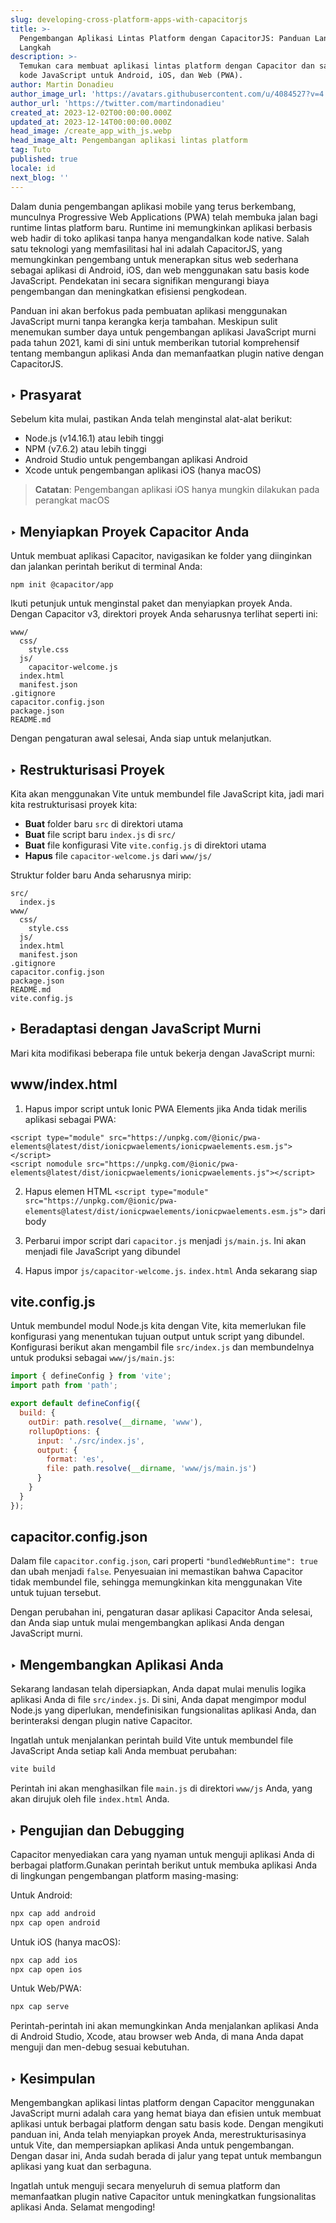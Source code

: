 ```yaml
---
slug: developing-cross-platform-apps-with-capacitorjs
title: >-
  Pengembangan Aplikasi Lintas Platform dengan CapacitorJS: Panduan Langkah demi
  Langkah
description: >-
  Temukan cara membuat aplikasi lintas platform dengan Capacitor dan satu basis
  kode JavaScript untuk Android, iOS, dan Web (PWA).
author: Martin Donadieu
author_image_url: 'https://avatars.githubusercontent.com/u/4084527?v=4'
author_url: 'https://twitter.com/martindonadieu'
created_at: 2023-12-02T00:00:00.000Z
updated_at: 2023-12-14T00:00:00.000Z
head_image: /create_app_with_js.webp
head_image_alt: Pengembangan aplikasi lintas platform
tag: Tuto
published: true
locale: id
next_blog: ''
---
```


Dalam dunia pengembangan aplikasi mobile yang terus berkembang, munculnya Progressive Web Applications (PWA) telah membuka jalan bagi runtime lintas platform baru. Runtime ini memungkinkan aplikasi berbasis web hadir di toko aplikasi tanpa hanya mengandalkan kode native. Salah satu teknologi yang memfasilitasi hal ini adalah CapacitorJS, yang memungkinkan pengembang untuk menerapkan situs web sederhana sebagai aplikasi di Android, iOS, dan web menggunakan satu basis kode JavaScript. Pendekatan ini secara signifikan mengurangi biaya pengembangan dan meningkatkan efisiensi pengkodean.

Panduan ini akan berfokus pada pembuatan aplikasi menggunakan JavaScript murni tanpa kerangka kerja tambahan. Meskipun sulit menemukan sumber daya untuk pengembangan aplikasi JavaScript murni pada tahun 2021, kami di sini untuk memberikan tutorial komprehensif tentang membangun aplikasi Anda dan memanfaatkan plugin native dengan CapacitorJS.

## ‣ Prasyarat

Sebelum kita mulai, pastikan Anda telah menginstal alat-alat berikut:

- Node.js (v14.16.1) atau lebih tinggi
- NPM (v7.6.2) atau lebih tinggi
- Android Studio untuk pengembangan aplikasi Android
- Xcode untuk pengembangan aplikasi iOS (hanya macOS)

> **Catatan**: Pengembangan aplikasi iOS hanya mungkin dilakukan pada perangkat macOS

## ‣ Menyiapkan Proyek Capacitor Anda

Untuk membuat aplikasi Capacitor, navigasikan ke folder yang diinginkan dan jalankan perintah berikut di terminal Anda:

```
npm init @capacitor/app
```

Ikuti petunjuk untuk menginstal paket dan menyiapkan proyek Anda. Dengan Capacitor v3, direktori proyek Anda seharusnya terlihat seperti ini:

```
www/
  css/
    style.css
  js/
    capacitor-welcome.js
  index.html
  manifest.json
.gitignore
capacitor.config.json
package.json
README.md
```

Dengan pengaturan awal selesai, Anda siap untuk melanjutkan.

## ‣ Restrukturisasi Proyek

Kita akan menggunakan Vite untuk membundel file JavaScript kita, jadi mari kita restrukturisasi proyek kita:

- **Buat** folder baru `src` di direktori utama
- **Buat** file script baru `index.js` di `src/`
- **Buat** file konfigurasi Vite `vite.config.js` di direktori utama
- **Hapus** file `capacitor-welcome.js` dari `www/js/`

Struktur folder baru Anda seharusnya mirip:

```
src/
  index.js
www/
  css/
    style.css
  js/
  index.html
  manifest.json
.gitignore
capacitor.config.json
package.json
README.md
vite.config.js
```

## ‣ Beradaptasi dengan JavaScript Murni

Mari kita modifikasi beberapa file untuk bekerja dengan JavaScript murni:

## www/index.html

1. Hapus impor script untuk Ionic PWA Elements jika Anda tidak merilis aplikasi sebagai PWA:

```
<script type="module" src="https://unpkg.com/@ionic/pwa-elements@latest/dist/ionicpwaelements/ionicpwaelements.esm.js"></script>
<script nomodule src="https://unpkg.com/@ionic/pwa-elements@latest/dist/ionicpwaelements/ionicpwaelements.js"></script>
```

2. Hapus elemen HTML `<script type="module" src="https://unpkg.com/@ionic/pwa-elements@latest/dist/ionicpwaelements/ionicpwaelements.esm.js">` dari body

3. Perbarui impor script dari `capacitor.js` menjadi `js/main.js`. Ini akan menjadi file JavaScript yang dibundel

4. Hapus impor `js/capacitor-welcome.js`. `index.html` Anda sekarang siap

## vite.config.js

Untuk membundel modul Node.js kita dengan Vite, kita memerlukan file konfigurasi yang menentukan tujuan output untuk script yang dibundel. Konfigurasi berikut akan mengambil file `src/index.js` dan membundelnya untuk produksi sebagai `www/js/main.js`:

```javascript
import { defineConfig } from 'vite';
import path from 'path';

export default defineConfig({
  build: {
    outDir: path.resolve(__dirname, 'www'),
    rollupOptions: {
      input: './src/index.js',
      output: {
        format: 'es',
        file: path.resolve(__dirname, 'www/js/main.js')
      }
    }
  }
});
```

## capacitor.config.json

Dalam file `capacitor.config.json`, cari properti `"bundledWebRuntime": true` dan ubah menjadi `false`. Penyesuaian ini memastikan bahwa Capacitor tidak membundel file, sehingga memungkinkan kita menggunakan Vite untuk tujuan tersebut.

Dengan perubahan ini, pengaturan dasar aplikasi Capacitor Anda selesai, dan Anda siap untuk mulai mengembangkan aplikasi Anda dengan JavaScript murni.

## ‣ Mengembangkan Aplikasi Anda

Sekarang landasan telah dipersiapkan, Anda dapat mulai menulis logika aplikasi Anda di file `src/index.js`. Di sini, Anda dapat mengimpor modul Node.js yang diperlukan, mendefinisikan fungsionalitas aplikasi Anda, dan berinteraksi dengan plugin native Capacitor.

Ingatlah untuk menjalankan perintah build Vite untuk membundel file JavaScript Anda setiap kali Anda membuat perubahan:

```bash
vite build
```

Perintah ini akan menghasilkan file `main.js` di direktori `www/js` Anda, yang akan dirujuk oleh file `index.html` Anda.

## ‣ Pengujian dan Debugging

Capacitor menyediakan cara yang nyaman untuk menguji aplikasi Anda di berbagai platform.Gunakan perintah berikut untuk membuka aplikasi Anda di lingkungan pengembangan platform masing-masing:

Untuk Android:
```bash
npx cap add android
npx cap open android
```

Untuk iOS (hanya macOS):
```bash
npx cap add ios
npx cap open ios
```

Untuk Web/PWA:
```bash
npx cap serve
```

Perintah-perintah ini akan memungkinkan Anda menjalankan aplikasi Anda di Android Studio, Xcode, atau browser web Anda, di mana Anda dapat menguji dan men-debug sesuai kebutuhan.

## ‣ Kesimpulan

Mengembangkan aplikasi lintas platform dengan Capacitor menggunakan JavaScript murni adalah cara yang hemat biaya dan efisien untuk membuat aplikasi untuk berbagai platform dengan satu basis kode. Dengan mengikuti panduan ini, Anda telah menyiapkan proyek Anda, merestrukturisasinya untuk Vite, dan mempersiapkan aplikasi Anda untuk pengembangan. Dengan dasar ini, Anda sudah berada di jalur yang tepat untuk membangun aplikasi yang kuat dan serbaguna.

Ingatlah untuk menguji secara menyeluruh di semua platform dan memanfaatkan plugin native Capacitor untuk meningkatkan fungsionalitas aplikasi Anda. Selamat mengoding!